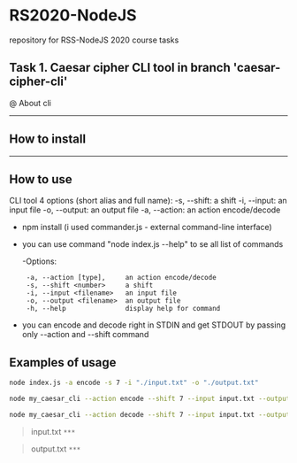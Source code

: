 # RS2020-NodeJS

repository for RSS-NodeJS 2020 course tasks

## Task 1. Caesar cipher CLI tool in branch 'caesar-cipher-cli'

@ About cli

---

## How to install

---

## How to use

CLI tool 4 options (short alias and full name): -s, --shift: a shift -i, --input: an input file -o,
--output: an output file -a, --action: an action encode/decode

- npm install (i used commander.js - external command-line interface)

- you can use command "node index.js --help" to se all list of commands

  -Options:

       -a, --action [type],     an action encode/decode
       -s, --shift <number>     a shift
       -i, --input <filename>   an input file
       -o, --output <filename>  an output file
       -h, --help               display help for command

- you can encode and decode right in STDIN and get STDOUT by passing only --action and --shift
  command

## Examples of usage

```bash
node index.js -a encode -s 7 -i "./input.txt" -o "./output.txt"
```

```bash
node my_caesar_cli --action encode --shift 7 --input input.txt --output encode.txt
```

```bash
node my_caesar_cli --action decode --shift 7 --input input.txt --output decode.txt
```

> input.txt `***`

> output.txt `***`

